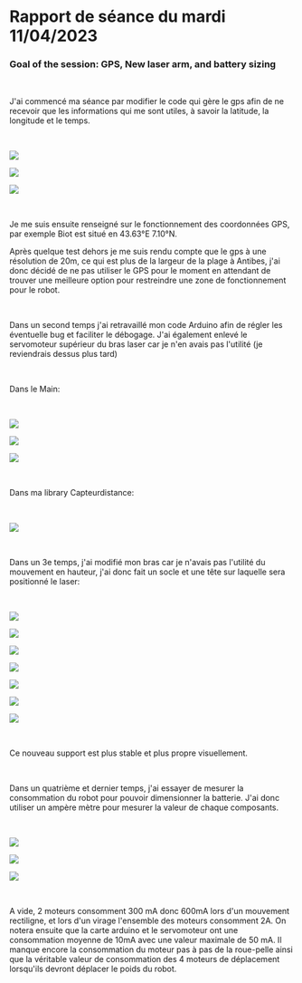 # Rapport de séance du mardi 11/04/2023

### Goal of the session: GPS, New laser arm, and battery sizing

<br />

J'ai commencé ma séance par modifier le code qui gère le gps afin de ne recevoir que les informations qui me sont utiles, à savoir la latitude, la longitude et le temps.

<br />

![](Annexes/2023-04-11_LonLat.jpg)

![](Annexes/2023-04-11_CodeGPS1.jpg)

![](Annexes/2023-04-11_CodeGPS2.jpg)

<br />

Je me suis ensuite renseigné sur le fonctionnement des coordonnées GPS, par exemple Biot est situé en 43.63°E 7.10°N.

Après quelque test dehors je me suis rendu compte que le gps à une résolution de 20m, ce qui est plus de la largeur de la plage à Antibes, j'ai donc décidé de ne pas utiliser le GPS pour le moment en attendant de trouver une meilleure option pour restreindre une zone de fonctionnement pour le robot.

<br />

Dans un second temps j'ai retravaillé mon code Arduino afin de régler les éventuelle bug et faciliter le débogage. J'ai également enlevé le servomoteur supérieur du bras laser car je n'en avais pas l'utilité (je reviendrais dessus plus tard)

<br />

Dans le Main:

<br />

![](Annexes/2023-04-11_CodeMain1.jpg)

![](Annexes/2023-04-11_CodeMain2.jpg)

![](Annexes/2023-04-11_CodeMain3.jpg)

<br />

Dans ma library Capteurdistance:

<br />

![](Annexes/2023-04-11_CodeCapteur1.jpg)

<br />

Dans un 3e temps, j'ai modifié mon bras car je n'avais pas l'utilité du mouvement en hauteur, j'ai donc fait un socle et une tête sur laquelle sera positionné le laser:

<br />

![](Annexes/2023-04-11_Scaner6.jpg)

![](Annexes/2023-04-11_Scaner7.jpg)

![](Annexes/2023-04-11_Scaner.jpeg)

![](Annexes/2023-04-11_Scaner2.jpeg)

![](Annexes/2023-04-11_Scaner3.jpeg)

![](Annexes/2023-04-11_Scaner4.jpeg)

![](Annexes/2023-04-11_Scaner5.jpeg)

<br />

Ce nouveau support est plus stable et plus propre visuellement.

<br />

Dans un quatrième et dernier temps, j'ai essayer de mesurer la consommation du robot pour pouvoir dimensionner la batterie. J'ai donc utiliser un ampère mètre pour mesurer la valeur de chaque composants.

<br />

![](Annexes/2023-04-11_Consommation1.jpeg)

![](Annexes/2023-04-11_Consommation3.jpeg)

![](Annexes/2023-04-11_Consommation4.jpg)

<br />

A vide, 2 moteurs consomment 300 mA donc 600mA lors d'un mouvement rectiligne, et lors d'un virage l'ensemble des moteurs consomment 2A. On notera ensuite que la carte arduino et le servomoteur ont une consommation moyenne de 10mA avec une valeur maximale de 50 mA. Il manque encore la consommation du moteur pas à pas de la roue-pelle ainsi que la véritable valeur de consommation des 4 moteurs de déplacement lorsqu'ils devront déplacer le poids du robot.